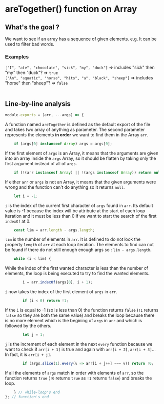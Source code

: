 # areTogether() function on Array
## What's the goal ?
We want to see if an array has a sequence of given elements. e.g. It can be used to filter bad words.

### Examples
`["I", "ate", "chocolate", "sick", "my", "duck"]` => includes "sick" then "my" then "duck"? => `true`<br>
`["An", "aquatic", "horse", "hits", "a", "black", "sheep"]` => includes "horse" then "sheep"? => `false`<br>
<br>
## Line-by-line analysis
```js
module.exports = (arr, ...args) => {
```
A function named `areTogether` is defined as the default export of the file and takes two array of anything as parameter.
The second parameter represents the elements **in order** we want to find them in the Array `arr`.
```js
    if (args[0] instanceof Array) args = args[0];
```
If the first element of `args` is an Array, it means that the arguments are given into an array inside the `args` Array, so it should be flatten by taking only the first argument instead of all of `args`.
```js
    if (!(arr instanceof Array) || !(args instanceof Array)) return null;
```
If either `arr` or `args` is not an Array, it means that the given arguments were wrong and the function can't do anything so it returns `null`.
```js
    let i = -1;
```
`i` is the **i**ndex of the current first character of `args` found in `arr`. Its default value is -1 because the index will be attribute at the start of each loop iteration and it must be less than 0 if we want to start the search of the first `indexOf` at 0.
```js
    const lim = arr.length - args.length;
```
`lim` is the number of elements in `arr`. It is defined to do not look the property `length` of `arr` at each loop iteration. The elements to find can not be found if there do not still enough enough args so : `lim - args.length`.
```js
    while (i < lim) {
```
While the index of the first wanted character is less than the number of elements, the loop is being executed to try to find the wanted elements.
```js
        i = arr.indexOf(args[0], i + 1);
```
`i` now takes the index of the first element of `args` in `arr`.
```js
        if (i < 0) return !1;
```
If the `i` is equal to -1 (so is less than 0) the function returns `false` (`!1` returns `false` so they are both the same value) and breaks the loop because there is no more element which is the begining of `args` in `arr` and which is followed by the others.
```js
        let j = 1;
```
`j` is the increment of each element in the next `every` function because we want to check if `arr[i + 1]` is true and again with `arr[i + 2]`, `arr[i + 3]`... In fact, it is `arr[i + j]`.
```js
        if (args.slice(1).every(v => arr[i + j++] === v)) return !0;
```
If all the elements of `args` match in order with elements of `arr`, so the function returns `true` (`!0` returns `true` as `!1` returns `false`) and breaks the loop.
```js
    } // while-loop's end
}; // function's end
```